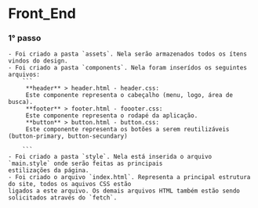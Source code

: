 # Front_End
  ### 1° passo
    - Foi criado a pasta `assets`. Nela serão armazenados todos os ítens vindos do design.
    - Foi criado a pasta `components`. Nela foram inserídos os seguintes arquivos:
        ```
         **header** > header.html - header.css:
         Este componente representa o cabeçalho (menu, logo, área de busca).
         **footer** > footer.html - foooter.css:
         Este componente representa o rodapé da aplicação.
         **button** > button.html - button.css:
         Este componente representa os botões a serem reutilizáveis (button-primary, button-secundary)

        ```
    - Foi criado a pasta `style`. Nela está inserida o arquivo `main.style` onde serão feitas as principais 
    estilizações da página.
    - Foi criado o arquivo `index.html`. Representa a principal estrutura do site, todos os aquivos CSS estão 
    ligados a este arquivo. Os demais arquivos HTML também estão sendo solicitados através do `fetch`.
